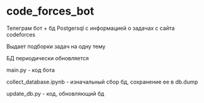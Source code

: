 # code_forces_bot
Телеграм бот + бд Postgersql c информацией о задачах с сайта codeforces


Выдает подборки задач на одну тему


БД периодически обновляется


main.py - код бота

collect_database.ipynb - изначальный сбор бд, сохранение ее в db.dump

update_db.py - код, обновляющий бд
